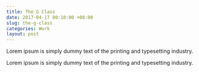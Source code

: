 ```yaml
---
title: The G Class
date: 2017-04-17 00:10:00 +08:00
slug: the-g-class
categories: Work
layout: post
---
```


<p>Lorem ipsum is simply dummy text of the printing and typesetting industry.</p>

<p>Lorem ipsum is simply dummy text of the printing and typesetting industry.</p>

<div class="whitespace"></div>